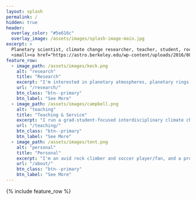 ```yaml
---
layout: splash
permalink: /
hidden: true
header:
  overlay_color: "#5e616c"
  overlay_image: /assets/images/splash-image-main.jpg
excerpt: >
  Planetary scientist, climate change researcher, teacher, student, rock climber.<br />
  <small><a href="https://astro.berkeley.edu/wp-content/uploads/2016/08/cv-3.pdf">Download my CV</a></small>
feature_row:
  - image_path: /assets/images/keck.png
    alt: "research"
    title: "Research"
    excerpt: "I'm interested in planetary atmospheres, planetary rings, extreme precipitation, climate change, radiative transfer, atmospheric dynamics, and interferometry, to name a few."
    url: "/research/"
    btn_class: "btn--primary"
    btn_label: "See More"
  - image_path: /assets/images/campbell.png
    alt: "teaching"
    title: "Teaching & Service"
    excerpt: "I run a grad-student-focused interdisciplinary climate change seminar, teach planetary science, and help to dismantle oppressive systems."
    url: "/teaching/"
    btn_class: "btn--primary"
    btn_label: "See More"
  - image_path: /assets/images/tent.png
    alt: "personal"
    title: "Personal"
    excerpt: "I'm an avid rock climber and soccer player/fan, and a proud Midwesterner."
    url: "/about/"
    btn_class: "btn--primary"
    btn_label: "See More"      
---
```


{% include feature_row %}